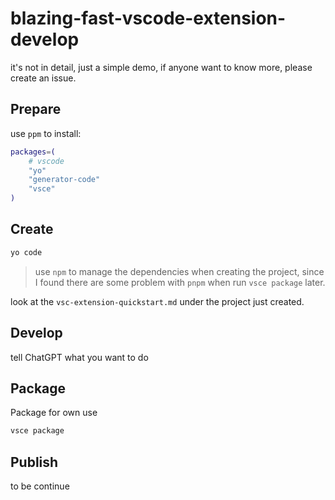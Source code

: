 # blazing-fast-vscode-extension-develop

it's not in detail, just a simple demo, if anyone want to know more, please create an issue.

## Prepare

use `ppm` to install:

```bash
packages=(
    # vscode
    "yo"
    "generator-code"
    "vsce"
)
```

## Create

```bash
yo code
```

> use `npm` to manage the dependencies when creating the project, since I found there are some problem with `pnpm` when run `vsce package` later.

look at the `vsc-extension-quickstart.md` under the project just created.

## Develop

tell ChatGPT what you want to do

## Package

Package for own use

```bash
vsce package
```

## Publish

to be continue
